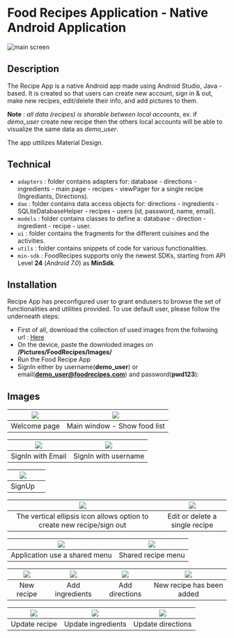 # Food Recipes Application - Native Android Application

![main screen](https://github.com/bouchaib-massioui/FoodRecipes/blob/main/for_readme/food_recipes_icon.png)

## Description

The Recipe App is a native Android app made using Android Studio, Java - based. It is created so that users can create new account, sign in & out, make new recipes, edit/delete their info, and add pictures to them. 

**Note** : *all data (recipes) is sharable between local accounts*, ex. if *demo_user* create new recipe then the others local accounts will be able to visualize the same data as *demo_user*.

The app uttilizes Material Design.

## Technical 
- `adapters` : folder contains adapters for: database - directions - ingredients - main page - recipes - viewPager for a single recipe (Ingrediants, Directions). 
- `dao` : folder contains data access objects for: directions - ingredients - SQLiteDatabaseHelper - recipes - users (id, password, name, email). 
- `models` : folder contains classes to define a: database - direction - ingredient - recipe - user.
- `ui` : folder contains the fragments for the different cuisines and the activities.
- `utils` : folder contains snippets of code for various functionalities.
- `min-sdk` : FoodRecipes supports only the newest SDKs, starting from API Level **24** (*Android 7.0*) as **MinSdk**.

## Installation 
Recipe App has preconfigured user to grant endusers to browse the set of functionalities and utilities provided.
To use default user, please follow the underneath steps: 
- First of all, download the collection of used images from the follwoing url : [Here](https://github.com/bouchaib-massioui/FoodRecipes/tree/main/FoodRecipes/Images)
- On the device, paste the downloded images on **/Pictures/FoodRecipes/Images/**
- Run the Food Recipe App
- SignIn either by username(**demo_user**) or email(**demo_user@foodrecipes.com**) and password(**pwd123**): 

## Images
| ![](https://github.com/bouchaib-massioui/FoodRecipes/blob/main/for_readme/welcome.png) | ![](https://github.com/bouchaib-massioui/FoodRecipes/blob/main/for_readme/recipe_overview.jpg) |
|:---:|:---:|
| Welcome page  | Main window - Show food list |

| ![](https://github.com/bouchaib-massioui/FoodRecipes/blob/main/for_readme/signin_with_email.jpg) | ![](https://github.com/bouchaib-massioui/FoodRecipes/blob/main/for_readme/signin_with_username.jpg) |
|:---:|:---:|
| SignIn with Email | SignIn with username |

| ![](https://github.com/bouchaib-massioui/FoodRecipes/blob/main/for_readme/signup.jpg) | |
|:---:|:---:|
| SignUp | |

| ![](https://github.com/bouchaib-massioui/FoodRecipes/blob/main/for_readme/five_categories1.png) | ![](https://github.com/bouchaib-massioui/FoodRecipes/blob/main/for_readme/five_categories2.png) |
|:---:|:---:|
| The vertical ellipsis icon allows option to create new recipe/sign out | Edit or delete a single recipe |

| ![](https://github.com/bouchaib-massioui/FoodRecipes/blob/main/for_readme/app_shared_menu.jpg) | ![](https://github.com/bouchaib-massioui/FoodRecipes/blob/main/for_readme/recipe_menu.jpg) |
|:---:|:---:|
| Application use a shared menu | Shared recipe menu |

| ![](https://github.com/bouchaib-massioui/FoodRecipes/blob/main/for_readme/new_recipe.jpg) | ![](https://github.com/bouchaib-massioui/FoodRecipes/blob/main/for_readme/add_ingredients.jpg) | ![](https://github.com/bouchaib-massioui/FoodRecipes/blob/main/for_readme/add_directions.jpg) | ![](https://github.com/bouchaib-massioui/FoodRecipes/blob/main/for_readme/recipe_added.jpg) |
|:---:|:---:|:---:|:---:|
| New recipe | Add ingredients| Add directions| New recipe has been added|

| ![](https://github.com/bouchaib-massioui/FoodRecipes/blob/main/for_readme/update_recipe.jpg) | ![](https://github.com/bouchaib-massioui/FoodRecipes/blob/main/for_readme/update_ingrediants.jpg) | ![](https://github.com/bouchaib-massioui/FoodRecipes/blob/main/for_readme/update_directions.jpg) |
|:---:|:---:|:---:|
| Update recipe | Update ingredients| Update directions|
